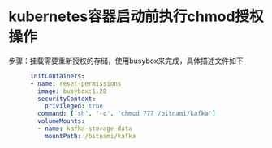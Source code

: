 # kubernetes容器启动前执行chmod授权操作

步骤：挂载需要重新授权的存储，使用busybox来完成，具体描述文件如下

```yaml
      initContainers:
      - name: reset-permissions
        image: busybox:1.28
        securityContext:
          privileged: true
        command: ['sh', '-c', 'chmod 777 /bitnami/kafka']
        volumeMounts:
        - name: kafka-storage-data
          mountPath: /bitnami/kafka
```